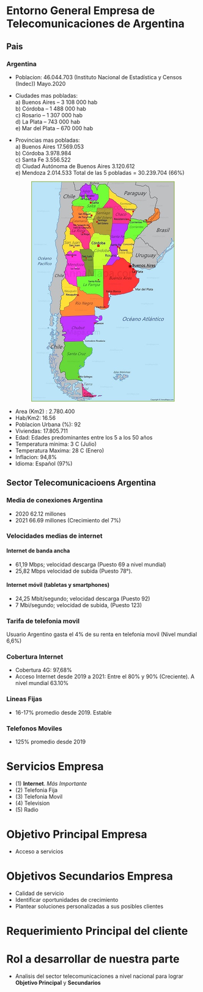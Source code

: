 # Entorno General Empresa de Telecomunicaciones de Argentina

## Pais
###  Argentina
- Poblacion:               46.044.703 (Instituto Nacional de Estadística y Censos (Indec)) Mayo.2020
- Ciudades mas pobladas:  
  a) Buenos Aires – 3 108 000 hab  
  b) Córdoba – 1 488 000 hab  
  c) Rosario – 1 307 000 hab    
  d) La Plata – 743 000 hab  
  e) Mar del Plata – 670 000 hab  
  
- Provincias mas pobladas:  
  a) Buenos Aires	                    17.569.053  
  b) Córdoba	                        3.978.984  
  c) Santa Fe	                        3.556.522  
  d) Ciudad Autónoma de Buenos Aires	3.120.612  
  e) Mendoza	                        2.014.533
  Total de las 5 pobladas = 30.239.704 (66%)

<p align='center'>

<img src="imagenes/mapapoliticoargentina.jpeg" alt="Texto alternativo" width="375" height="574">

- Area (Km2) :             2.780.400
- Hab/Km2:                 16.56
- Poblacion Urbana (%):    92
- Viviendas:               17.805.711
- Edad:                    Edades predominantes entre los 5 a los 50 años
- Temperatura minima:      3 C   (Julio)
- Temperatura Maxima:      28 C (Enero)
- Inflacion:               94,8%
- Idioma:                  Español (97%)

## Sector Telecomunicacioens Argentina

### Media de conexiones Argentina

- 2020 62.12 millones
- 2021 66.69 millones (Crecimiento del 7%)

### Velocidades medias de internet

#### Internet de banda ancha
- 61,19 Mbps; velocidad descarga (Puesto 69 a nivel mundial)
- 25,82 Mbps velocidad de subida (Puesto 78°).

#### Internet móvil (tabletas y smartphones) 
- 24,25 Mbit/segundo; velocidad descarga (Puesto 92)
- 7 Mbi/segundo; velocidad de subida, (Puesto 123)

### Tarifa de telefonia movil

Usuario Argentino gasta el 4% de su renta en telefonia movil (Nivel mundial 6,6%)

### Cobertura Internet

- Cobertura 4G:   97,68%
- Acceso Internet desde 2019 a 2021: Entre el 80% y 90% (Creciente). A nivel mundial 63.10%

### Lineas Fijas

- 16-17% promedio desde 2019. Estable

### Telefonos Moviles

- 125% promedio desde 2019

# Servicios Empresa

- (1)   **Internet**. *Más Importante*
- (2)   Telefonia Fija
- (3)   Telefonia Movil
- (4)   Television
- (5)   Radio

# Objetivo Principal Empresa

- Acceso a servicios

# Objetivos Secundarios Empresa

- Calidad de servicio
- Identificar oportunidades de crecimiento
- Plantear soluciones personalizadas a sus posibles clientes

# Requerimiento Principal del cliente
# Rol a desarrollar de nuestra parte

- Analisis del sector telecomunicaciones a nivel nacional para lograr **Objetivo Principal** y **Secundarios**
